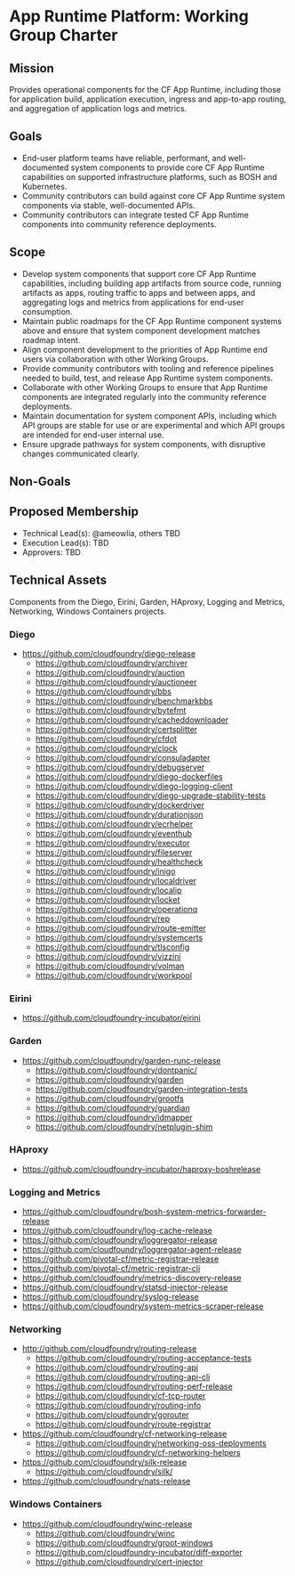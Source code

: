 # App Runtime Platform: Working Group Charter

## Mission

Provides operational components for the CF App Runtime, including those for application build, application execution, ingress and app-to-app routing, and aggregation of application logs and metrics.


## Goals

- End-user platform teams have reliable, performant, and well-documented system components to provide core CF App Runtime capabilities on supported infrastructure platforms, such as BOSH and Kubernetes.
- Community contributors can build against core CF App Runtime system components via stable, well-documented APIs.
- Community contributors can integrate tested CF App Runtime components into community reference deployments.


## Scope

- Develop system components that support core CF App Runtime capabilities, including building app artifacts from source code, running artifacts as apps, routing traffic to apps and between apps, and aggregating logs and metrics from applications for end-user consumption.
- Maintain public roadmaps for the CF App Runtime component systems above and ensure that system component development matches roadmap intent.
- Align component development to the priorities of App Runtime end users via collaboration with other Working Groups.
- Provide community contributors with tooling and reference pipelines needed to build, test, and release App Runtime system components.
- Collaborate with other Working Groups to ensure that App Runtime components are integrated regularly into the community reference deployments.
- Maintain documentation for system component APIs, including which API groups are stable for use or are experimental and which API groups are intended for end-user internal use.
- Ensure upgrade pathways for system components, with disruptive changes communicated clearly.



## Non-Goals




## Proposed Membership

- Technical Lead(s): @ameowlia, others TBD
- Execution Lead(s): TBD
- Approvers: TBD


## Technical Assets

Components from the Diego, Eirini, Garden, HAproxy, Logging and Metrics, Networking, Windows Containers projects.

### Diego
* https://github.com/cloudfoundry/diego-release
  * https://github.com/cloudfoundry/archiver
  *  https://github.com/cloudfoundry/auction
  *  https://github.com/cloudfoundry/auctioneer
  *  https://github.com/cloudfoundry/bbs
  *  https://github.com/cloudfoundry/benchmarkbbs
  *  https://github.com/cloudfoundry/bytefmt
  *  https://github.com/cloudfoundry/cacheddownloader
  *  https://github.com/cloudfoundry/certsplitter
  *  https://github.com/cloudfoundry/cfdot
  *  https://github.com/cloudfoundry/clock
  *  https://github.com/cloudfoundry/consuladapter
  *  https://github.com/cloudfoundry/debugserver
  *  https://github.com/cloudfoundry/diego-dockerfiles
  *  https://github.com/cloudfoundry/diego-logging-client
  *  https://github.com/cloudfoundry/diego-upgrade-stability-tests
  *  https://github.com/cloudfoundry/dockerdriver
  *  https://github.com/cloudfoundry/durationjson
  *  https://github.com/cloudfoundry/ecrhelper
  *  https://github.com/cloudfoundry/eventhub
  *  https://github.com/cloudfoundry/executor
  *  https://github.com/cloudfoundry/fileserver
  *  https://github.com/cloudfoundry/healthcheck
  *  https://github.com/cloudfoundry/inigo
  *  https://github.com/cloudfoundry/localdriver
  *  https://github.com/cloudfoundry/localip
  *  https://github.com/cloudfoundry/locket
  *  https://github.com/cloudfoundry/operationq
  *  https://github.com/cloudfoundry/rep
  *  https://github.com/cloudfoundry/route-emitter
  *  https://github.com/cloudfoundry/systemcerts
  *  https://github.com/cloudfoundry/tlsconfig
  *  https://github.com/cloudfoundry/vizzini
  *  https://github.com/cloudfoundry/volman
  *  https://github.com/cloudfoundry/workpool

### Eirini
* https://github.com/cloudfoundry-incubator/eirini

### Garden
* https://github.com/cloudfoundry/garden-runc-release
  * https://github.com/cloudfoundry/dontpanic/
  * https://github.com/cloudfoundry/garden
  * https://github.com/cloudfoundry/garden-integration-tests
  * https://github.com/cloudfoundry/grootfs
  * https://github.com/cloudfoundry/guardian
  * https://github.com/cloudfoundry/idmapper
  * https://github.com/cloudfoundry/netplugin-shim

### HAproxy
* https://github.com/cloudfoundry-incubator/haproxy-boshrelease

### Logging and Metrics
* https://github.com/cloudfoundry/bosh-system-metrics-forwarder-release
* https://github.com/cloudfoundry/log-cache-release
* https://github.com/cloudfoundry/loggregator-release
* https://github.com/cloudfoundry/loggregator-agent-release
* https://github.com/pivotal-cf/metric-registrar-release
* https://github.com/pivotal-cf/metric-registrar-cli
* https://github.com/cloudfoundry/metrics-discovery-release
* https://github.com/cloudfoundry/statsd-injector-release
* https://github.com/cloudfoundry/syslog-release
* https://github.com/cloudfoundry/system-metrics-scraper-release

### Networking
* http://github.com/cloudfoundry/routing-release
  * https://github.com/cloudfoundry/routing-acceptance-tests
  * https://github.com/cloudfoundry/routing-api
  * https://github.com/cloudfoundry/routing-api-cli
  * https://github.com/cloudfoundry/routing-perf-release
  * https://github.com/cloudfoundry/cf-tcp-router
  * https://github.com/cloudfoundry/routing-info
  * https://github.com/cloudfoundry/gorouter
  * https://github.com/cloudfoundry/route-registrar
* https://github.com/cloudfoundry/cf-networking-release
  * https://github.com/cloudfoundry/networking-oss-deployments
  * https://github.com/cloudfoundry/cf-networking-helpers
* https://github.com/cloudfoundry/silk-release
  * https://github.com/cloudfoundry/silk/
* https://github.com/cloudfoundry/nats-release


### Windows Containers
* https://github.com/cloudfoundry/winc-release
  * https://github.com/cloudfoundry/winc
  * https://github.com/cloudfoundry/groot-windows
  * https://github.com/cloudfoundry-incubator/diff-exporter
  * https://github.com/cloudfoundry/cert-injector


